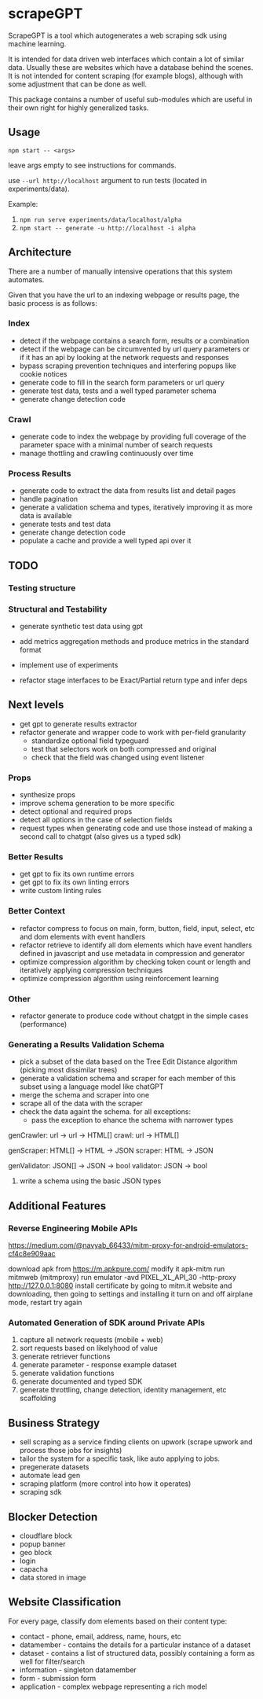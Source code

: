 # scrapeGPT

ScrapeGPT is a tool which autogenerates a web scraping sdk using machine learning.

It is intended for data driven web interfaces which contain a lot of similar data.
Usually these are websites which have a database behind the scenes. It is not intended
for content scraping (for example blogs), although with some adjustment that can be done as well.

This package contains a number of useful sub-modules which are useful in their own right for highly
generalized tasks.

## Usage

`npm start -- <args>`

leave args empty to see instructions for commands.

use `--url http://localhost` argument to run tests (located in experiments/data).

Example:

1. `npm run serve experiments/data/localhost/alpha`
2. `npm start -- generate -u http://localhost -i alpha`

## Architecture

There are a number of manually intensive operations that this system automates.

Given that you have the url to an indexing webpage or results page, the basic process is as follows:

### Index

-   detect if the webpage contains a search form, results or a combination
-   detect if the webpage can be circumvented by url query parameters or if it has an api by looking at the network requests and responses
-   bypass scraping prevention techniques and interfering popups like cookie notices
-   generate code to fill in the search form parameters or url query
-   generate test data, tests and a well typed parameter schema
-   generate change detection code

### Crawl

-   generate code to index the webpage by providing full coverage of the parameter space with a minimal number of search requests
-   manage thottling and crawling continuously over time

### Process Results

-   generate code to extract the data from results list and detail pages
-   handle pagination
-   generate a validation schema and types, iteratively improving it as more data is available
-   generate tests and test data
-   generate change detection code
-   populate a cache and provide a well typed api over it

## TODO

### Testing structure

### Structural and Testability

-   generate synthetic test data using gpt

-   add metrics aggregation methods and produce metrics in the standard format
-   implement use of experiments
-   refactor stage interfaces to be Exact/Partial return type and infer deps

## Next levels

-   get gpt to generate results extractor
-   refactor generate and wrapper code to work with per-field granularity
    -   standardize optional field typeguard
    -   test that selectors work on both compressed and original
    -   check that the field was changed using event listener

### Props

-   synthesize props
-   improve schema generation to be more specific
-   detect optional and required props
-   detect all options in the case of selection fields
-   request types when generating code and use those instead of making a second call to chatgpt (also gives us a typed sdk)

### Better Results

-   get gpt to fix its own runtime errors
-   get gpt to fix its own linting errors
-   write custom linting rules

### Better Context

-   refactor compress to focus on main, form, button, field, input, select, etc and dom elements with event handlers
-   refactor retrieve to identify all dom elements which have event handlers defined in javascript and use metadata in compression and generator
-   optimize compression algorithm by checking token count or length and iteratively applying compression techniques
-   optimize compression algorithm using reinforcement learning

### Other

-   refactor generate to produce code without chatgpt in the simple cases (performance)

### Generating a Results Validation Schema

-   pick a subset of the data based on the Tree Edit Distance algorithm (picking most dissimilar trees)
-   generate a validation schema and scraper for each member of this subset using a language model like chatGPT
-   merge the schema and scraper into one
-   scrape all of the data with the scraper
-   check the data againt the schema. for all exceptions:
    -   pass the exception to ehance the schema with narrower types

genCrawler: url -> url -> HTML[]
crawl: url -> HTML[]

genScraper: HTML[] -> HTML -> JSON
scraper: HTML -> JSON

genValidator: JSON[] -> JSON -> bool
validator: JSON -> bool

1. write a schema using the basic JSON types

## Additional Features

### Reverse Engineering Mobile APIs

https://medium.com/@navyab_66433/mitm-proxy-for-android-emulators-cf4c8e909aac

download apk from https://m.apkpure.com/
modify it apk-mitm
run mitmweb (mitmproxy)
run emulator -avd PIXEL_XL_API_30 -http-proxy http://127.0.0.1:8080
install certificate by going to mitm.it website and downloading, then going to settings and installing it
turn on and off airplane mode, restart
try again

### Automated Generation of SDK around Private APIs

1. capture all network requests (mobile + web)
2. sort requests based on likelyhood of value
3. generate retriever functions
4. generate parameter - response example dataset
5. generate validation functions
6. generate documented and typed SDK
7. generate throttling, change detection, identity management, etc scaffolding

## Business Strategy

-   sell scraping as a service finding clients on upwork (scrape upwork and process those jobs for insights)
-   tailor the system for a specific task, like auto applying to jobs.
-   pregenerate datasets
-   automate lead gen
-   scraping platform (more control into how it operates)
-   scraping sdk

## Blocker Detection

-   cloudflare block
-   popup banner
-   geo block
-   login
-   capacha
-   data stored in image

## Website Classification

For every page, classify dom elements based on their content type:

-   contact - phone, email, address, name, hours, etc
-   datamember - contains the details for a particular instance of a dataset
-   dataset - contains a list of structured data, possibly containing a form as well for filter/search
-   information - singleton datamember
-   form - submission form
-   application - complex webpage representing a rich model

##
